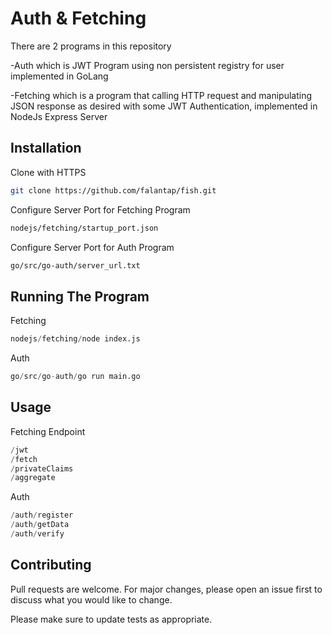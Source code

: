 # Auth & Fetching

There are 2 programs in this repository

-Auth which is JWT Program using non persistent registry for user implemented in GoLang

-Fetching which is a program that calling HTTP request and manipulating JSON response as desired with some JWT Authentication, implemented in NodeJs Express Server
## Installation

Clone with HTTPS

```bash
git clone https://github.com/falantap/fish.git
```

Configure Server Port for Fetching Program

```bash
nodejs/fetching/startup_port.json
```
Configure Server Port for Auth Program

```bash
go/src/go-auth/server_url.txt
```

## Running The Program
Fetching
```python
nodejs/fetching/node index.js
```
Auth
```python
go/src/go-auth/go run main.go
```
## Usage
Fetching Endpoint
```python
/jwt
/fetch
/privateClaims
/aggregate
```
Auth
```python
/auth/register
/auth/getData
/auth/verify
```
## Contributing
Pull requests are welcome. For major changes, please open an issue first to discuss what you would like to change.

Please make sure to update tests as appropriate.
